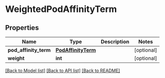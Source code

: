 # WeightedPodAffinityTerm

## Properties
Name | Type | Description | Notes
------------ | ------------- | ------------- | -------------
**pod_affinity_term** | [**PodAffinityTerm**](PodAffinityTerm.md) |  | [optional] 
**weight** | **int** |  | [optional] 

[[Back to Model list]](../README.md#documentation-for-models) [[Back to API list]](../README.md#documentation-for-api-endpoints) [[Back to README]](../README.md)

